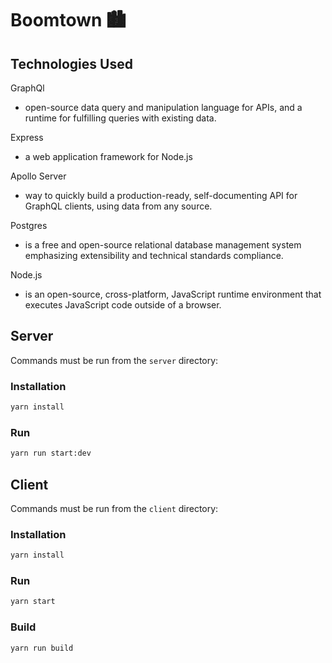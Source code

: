 # Boomtown 🏙

## Technologies Used

GraphQl 

- open-source data query and manipulation language for APIs, and a runtime for fulfilling queries with existing data.

Express 

- a web application framework for Node.js

Apollo Server 

- way to quickly build a production-ready, self-documenting API for GraphQL clients, using data from any source.

Postgres 

- is a free and open-source relational database management system emphasizing extensibility and technical standards compliance.

Node.js

- is an open-source, cross-platform, JavaScript runtime environment that executes JavaScript code outside of a browser.

## Server

Commands must be run from the `server` directory:

### Installation

```bash
yarn install
```

### Run

```bash
yarn run start:dev
```

## Client

Commands must be run from the `client` directory:

### Installation

```bash
yarn install
```

### Run

```bash
yarn start
```

### Build

```bash
yarn run build
```
